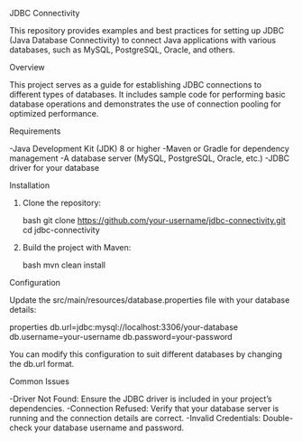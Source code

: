 JDBC Connectivity

This repository provides examples and best practices for setting up JDBC (Java Database Connectivity) to connect Java applications with various databases, such as MySQL, PostgreSQL, Oracle, and others.

Overview

This project serves as a guide for establishing JDBC connections to different types of databases. It includes sample code for performing basic database operations and demonstrates the use of connection pooling for optimized performance.

Requirements

-Java Development Kit (JDK) 8 or higher
-Maven or Gradle for dependency management
-A database server (MySQL, PostgreSQL, Oracle, etc.)
-JDBC driver for your database

Installation

1. Clone the repository:

    bash
    git clone https://github.com/your-username/jdbc-connectivity.git
    cd jdbc-connectivity
    

2. Build the project with Maven:

    bash
    mvn clean install
    
Configuration

Update the src/main/resources/database.properties file with your database details:

properties
db.url=jdbc:mysql://localhost:3306/your-database
db.username=your-username
db.password=your-password

You can modify this configuration to suit different databases by changing the db.url format.

Common Issues

-Driver Not Found: Ensure the JDBC driver is included in your project’s dependencies.
-Connection Refused: Verify that your database server is running and the connection details are correct.
-Invalid Credentials: Double-check your database username and password.
